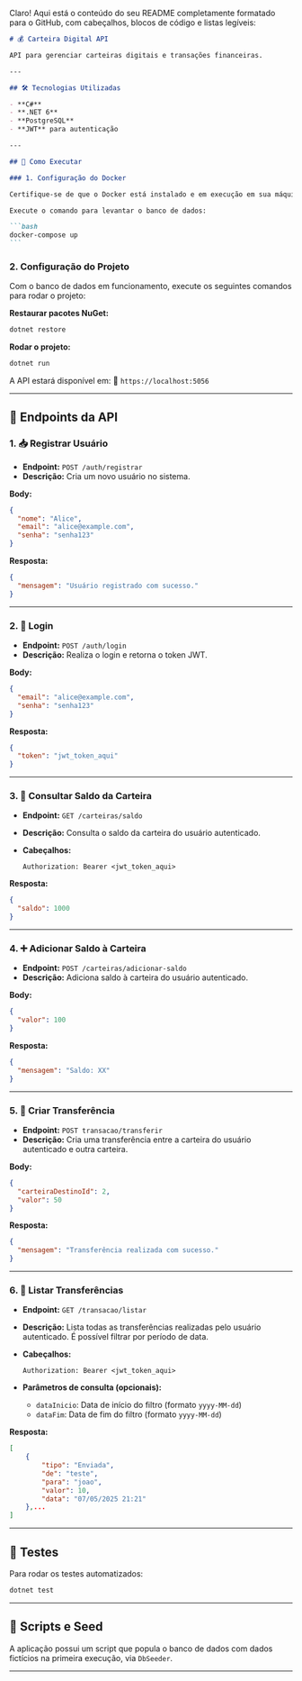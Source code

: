 Claro! Aqui está o conteúdo do seu README completamente formatado para o GitHub, com cabeçalhos, blocos de código e listas legíveis:

````markdown
# 💰 Carteira Digital API

API para gerenciar carteiras digitais e transações financeiras.

---

## 🛠 Tecnologias Utilizadas

- **C#**
- **.NET 6**
- **PostgreSQL**
- **JWT** para autenticação

---

## 🚀 Como Executar

### 1. Configuração do Docker

Certifique-se de que o Docker está instalado e em execução em sua máquina.

Execute o comando para levantar o banco de dados:

```bash
docker-compose up
```
````

### 2. Configuração do Projeto

Com o banco de dados em funcionamento, execute os seguintes comandos para rodar o projeto:

**Restaurar pacotes NuGet:**

```bash
dotnet restore
```

**Rodar o projeto:**

```bash
dotnet run
```

A API estará disponível em:
🔗 `https://localhost:5056`

---

## 📡 Endpoints da API

### 1. 📥 Registrar Usuário

- **Endpoint:** `POST /auth/registrar`
- **Descrição:** Cria um novo usuário no sistema.

**Body:**

```json
{
  "nome": "Alice",
  "email": "alice@example.com",
  "senha": "senha123"
}
```

**Resposta:**

```json
{
  "mensagem": "Usuário registrado com sucesso."
}
```

---

### 2. 🔐 Login

- **Endpoint:** `POST /auth/login`
- **Descrição:** Realiza o login e retorna o token JWT.

**Body:**

```json
{
  "email": "alice@example.com",
  "senha": "senha123"
}
```

**Resposta:**

```json
{
  "token": "jwt_token_aqui"
}
```

---

### 3. 💼 Consultar Saldo da Carteira

- **Endpoint:** `GET /carteiras/saldo`
- **Descrição:** Consulta o saldo da carteira do usuário autenticado.
- **Cabeçalhos:**

  ```
  Authorization: Bearer <jwt_token_aqui>
  ```

**Resposta:**

```json
{
  "saldo": 1000
}
```

---

### 4. ➕ Adicionar Saldo à Carteira

- **Endpoint:** `POST /carteiras/adicionar-saldo`
- **Descrição:** Adiciona saldo à carteira do usuário autenticado.

**Body:**

```json
{
  "valor": 100
}
```

**Resposta:**

```json
{
  "mensagem": "Saldo: XX"
}
```

---

### 5. 🔁 Criar Transferência

- **Endpoint:** `POST transacao/transferir`
- **Descrição:** Cria uma transferência entre a carteira do usuário autenticado e outra carteira.

**Body:**

```json
{
  "carteiraDestinoId": 2,
  "valor": 50
}
```

**Resposta:**

```json
{
  "mensagem": "Transferência realizada com sucesso."
}
```

---

### 6. 📜 Listar Transferências

- **Endpoint:** `GET /transacao/listar`
- **Descrição:** Lista todas as transferências realizadas pelo usuário autenticado. É possível filtrar por período de data.
- **Cabeçalhos:**

  ```
  Authorization: Bearer <jwt_token_aqui>
  ```

- **Parâmetros de consulta (opcionais):**

  - `dataInicio`: Data de início do filtro (formato `yyyy-MM-dd`)
  - `dataFim`: Data de fim do filtro (formato `yyyy-MM-dd`)

**Resposta:**

```json
[
    {
        "tipo": "Enviada",
        "de": "teste",
        "para": "joao",
        "valor": 10,
        "data": "07/05/2025 21:21"
    },...
]
```

---

## 🧪 Testes

Para rodar os testes automatizados:

```bash
dotnet test
```

---

## 📂 Scripts e Seed

A aplicação possui um script que popula o banco de dados com dados fictícios na primeira execução, via `DbSeeder`.

---

